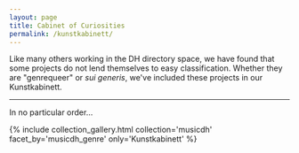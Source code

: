 ```yaml
---
layout: page
title: Cabinet of Curiosities
permalink: /kunstkabinett/
---
```


Like many others working in the DH directory space, we have found that some projects do not lend themselves to easy classification. Whether they are "genrequeer" or *sui generis*, we've included these projects in our Kunstkabinett.

---

In no particular order...

{% include collection_gallery.html  collection='musicdh' facet_by='musicdh_genre' only='Kunstkabinett' %}